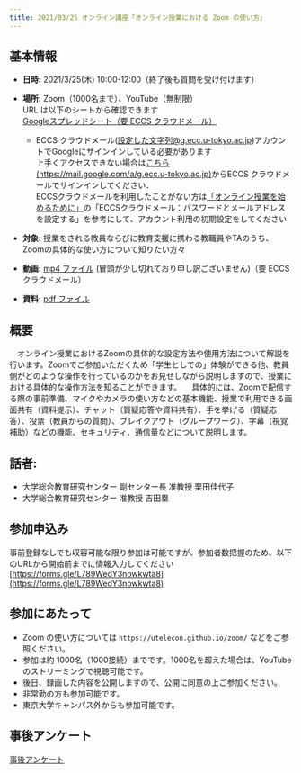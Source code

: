 ```yaml
---
title: 2021/03/25 オンライン講座「オンライン授業における Zoom の使い方」
---
```


## 基本情報

* **日時:** 2021/3/25(木) 10:00-12:00（終了後も質問を受け付けます）

* **場所:** Zoom（1000名まで）、YouTube（無制限）<br>
URL は以下のシートから確認できます<br>
[Googleスプレッドシート（要 ECCS クラウドメール）](https://tinyurl.com/yzd73oa9)
  * ECCS クラウドメール(設定した文字列@g.ecc.u-tokyo.ac.jp)アカウントでGoogleにサインインしている必要があります<br>
  上手くアクセスできない場合は[こちら(https://mail.google.com/a/g.ecc.u-tokyo.ac.jp)](https://mail.google.com/a/g.ecc.u-tokyo.ac.jp)からECCS クラウドメールでサインインしてください．<br>
  ECCSクラウドメールを利用したことがない方は<a href="https://utelecon.adm.u-tokyo.ac.jp/faculty_members/#%E6%83%85%E5%A0%B1%E3%82%B7%E3%82%B9%E3%83%86%E3%83%A0%E3%82%92%E4%BD%BF%E3%81%86%E3%81%9F%E3%82%81%E3%81%AB%E5%BF%85%E9%A0%88%E3%81%AE%E6%89%8B%E9%A0%86" target="_blank">「オンライン授業を始めるために」</a>の「ECCSクラウドメール：パスワードとメールアドレスを設定する」を参考にして、アカウント利用の初期設定をしてください

* **対象:** 授業をされる教員ならびに教育支援に携わる教職員やTAのうち、Zoomの具体的な使い方について知りたい方々

* **動画:** [mp4 ファイル](https://sites.google.com/g.ecc.u-tokyo.ac.jp/utelecon-movies/events/2021-03-25) (冒頭が少し切れており申し訳ございません)（要 ECCS クラウドメール）

* **資料:** [pdf ファイル](slides.pdf)

## 概要
　オンライン授業におけるZoomの具体的な設定方法や使用方法について解説を行います。Zoomでご参加いただくため「学生としての」体験ができる他、教員側がどのような操作を行っているのかをお見せしながら説明しますので、授業における具体的な操作方法を知ることができます。
　具体的には、Zoomで配信する際の事前準備、マイクやカメラの使い方などの基本機能、授業で利用できる画面共有（資料提示）、チャット（質疑応答や資料共有）、手を挙げる（質疑応答）、投票（教員からの質問）、ブレイクアウト（グループワーク）、字幕（視覚補助）などの機能、セキュリティ、通信量などについて説明します。

## 話者:
* 大学総合教育研究センター 副センター長 准教授 栗田佳代子
* 大学総合教育研究センター 准教授 吉田塁

## 参加申込み
事前登録なしでも収容可能な限り参加は可能ですが、参加者数把握のため、以下のURLから開始前までに情報入力してください
[https://forms.gle/L789WedY3nowkwta8](https://forms.gle/L789WedY3nowkwta8)

## 参加にあたって
* Zoom の使い方については `https://utelecon.github.io/zoom/` などをご参照ください。
* 参加は約 1000名（1000接続）までです。1000名を超えた場合は、YouTube のストリーミングで視聴可能です。
* 後日、録画した内容を公開しますので、公開に同意の上ご参加ください。
* 非常勤の方も参加可能です。
* 東京大学キャンパス外からも参加可能です。

## 事後アンケート

[事後アンケート](https://forms.gle/vdH8WHedzPEEME1w5)

